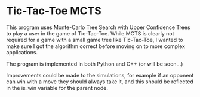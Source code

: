 # Tic-Tac-Toe MCTS

This program uses Monte-Carlo Tree Search with Upper Confidence Trees to play a user in the game of Tic-Tac-Toe. While MCTS is clearly not required for a game with a small game tree like Tic-Tac-Toe, I wanted to make sure I got the algorithm correct before moving on to more complex applications.

The program is implemented in both Python and C++ (or will be soon...)

Improvements could be made to the simulations, for example if an opponent can win with a move they should always take it, and this should be reflected in the is_win variable for the parent node.